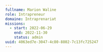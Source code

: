 ```yaml
---
fullname: Marion Waline
role: Intrapreneur
domaine: Intraprenariat
missions:
  - start: 2022-06-29
    end: 2022-11-30
    status: admin
uuid: 4063ed7e-3047-4c80-8802-7c13fc725247
---
```

